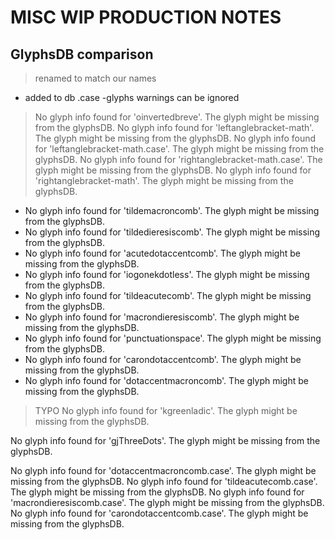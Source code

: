 # MISC WIP PRODUCTION NOTES

## GlyphsDB comparison

> renamed to match our names
+ added to db
.case -glyphs warnings can be ignored

> No glyph info found for 'oinvertedbreve'. The glyph might be missing from the glyphsDB.
> No glyph info found for 'leftanglebracket-math'. The glyph might be missing from the glyphsDB.
> No glyph info found for 'leftanglebracket-math.case'. The glyph might be missing from the glyphsDB.
> No glyph info found for 'rightanglebracket-math.case'. The glyph might be missing from the glyphsDB.
> No glyph info found for 'rightanglebracket-math'. The glyph might be missing from the glyphsDB.

+ No glyph info found for 'tildemacroncomb'. The glyph might be missing from the glyphsDB.
+ No glyph info found for 'tildedieresiscomb'. The glyph might be missing from the glyphsDB.
+ No glyph info found for 'acutedotaccentcomb'. The glyph might be missing from the glyphsDB.
+ No glyph info found for 'iogonekdotless'. The glyph might be missing from the glyphsDB.
+ No glyph info found for 'tildeacutecomb'. The glyph might be missing from the glyphsDB.
+ No glyph info found for 'macrondieresiscomb'. The glyph might be missing from the glyphsDB.
+ No glyph info found for 'punctuationspace'. The glyph might be missing from the glyphsDB.
+ No glyph info found for 'carondotaccentcomb'. The glyph might be missing from the glyphsDB.
+ No glyph info found for 'dotaccentmacroncomb'. The glyph might be missing from the glyphsDB.

> TYPO No glyph info found for 'kgreenladic'. The glyph might be missing from the glyphsDB.

No glyph info found for 'gjThreeDots'. The glyph might be missing from the glyphsDB.

No glyph info found for 'dotaccentmacroncomb.case'. The glyph might be missing from the glyphsDB.
No glyph info found for 'tildeacutecomb.case'. The glyph might be missing from the glyphsDB.
No glyph info found for 'macrondieresiscomb.case'. The glyph might be missing from the glyphsDB.
No glyph info found for 'carondotaccentcomb.case'. The glyph might be missing from the glyphsDB.
